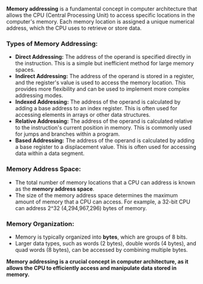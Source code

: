 **Memory addressing** is a fundamental concept in computer architecture that allows the CPU (Central Processing Unit) to access specific locations in the computer's memory. Each memory location is assigned a unique numerical address, which the CPU uses to retrieve or store data.

### Types of Memory Addressing:

- **Direct Addressing:** The address of the operand is specified directly in the instruction. This is a simple but inefficient method for large memory spaces.
- **Indirect Addressing:** The address of the operand is stored in a register, and the register's value is used to access the memory location. This provides more flexibility and can be used to implement more complex addressing modes.
- **Indexed Addressing:** The address of the operand is calculated by adding a base address to an index register. This is often used for accessing elements in arrays or other data structures.
- **Relative Addressing:** The address of the operand is calculated relative to the instruction's current position in memory. This is commonly used for jumps and branches within a program.
- **Based Addressing:** The address of the operand is calculated by adding a base register to a displacement value. This is often used for accessing data within a data segment.

### Memory Address Space:

- The total number of memory locations that a CPU can address is known as the **memory address space**.
- The size of the memory address space determines the maximum amount of memory that a CPU can access. For example, a 32-bit CPU can address 2^32 (4,294,967,296) bytes of memory.

### Memory Organization:

- Memory is typically organized into **bytes**, which are groups of 8 bits.
- Larger data types, such as words (2 bytes), double words (4 bytes), and quad words (8 bytes), can be accessed by combining multiple bytes.

**Memory addressing is a crucial concept in computer architecture, as it allows the CPU to efficiently access and manipulate data stored in memory.**